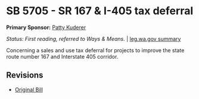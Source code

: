 # SB 5705 - SR 167 & I-405 tax deferral
**Primary Sponsor:** [Patty Kuderer](/person/leg/patty.kuderer.md)

*Status: First reading, referred to Ways & Means.* | [leg.wa.gov summary](https://app.leg.wa.gov/billsummary?BillNumber=5705&Year=2021)

Concerning a sales and use tax deferral for projects to improve the state route number 167 and Interstate 405 corridor.

## Revisions
* [Original Bill](1/)